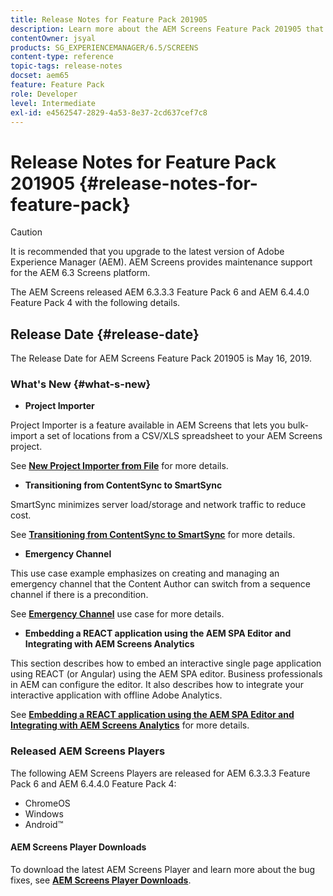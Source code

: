 ```yaml
---
title: Release Notes for Feature Pack 201905
description: Learn more about the AEM Screens Feature Pack 201905 that was released on May 16, 2019.
contentOwner: jsyal
products: SG_EXPERIENCEMANAGER/6.5/SCREENS
content-type: reference
topic-tags: release-notes
docset: aem65
feature: Feature Pack
role: Developer
level: Intermediate
exl-id: e4562547-2829-4a53-8e37-2cd637cef7c8
---
```

# Release Notes for Feature Pack 201905 {#release-notes-for-feature-pack}

>[!CAUTION]
>
>It is recommended that you upgrade to the latest version of Adobe Experience Manager (AEM). AEM Screens provides maintenance support for the AEM 6.3 Screens platform.

The AEM Screens released AEM 6.3.3.3 Feature Pack 6 and AEM 6.4.4.0 Feature Pack 4 with the following details.

## Release Date {#release-date}

The Release Date for AEM Screens Feature Pack 201905 is May 16, 2019.

### What's New {#what-s-new}

* **Project Importer**

Project Importer is a feature available in AEM Screens that lets you bulk-import a set of locations from a CSV/XLS spreadsheet to your AEM Screens project.

See **[New Project Importer from File](project-importer.md)** for more details.

* **Transitioning from ContentSync to SmartSync**

SmartSync minimizes server load/storage and network traffic to reduce cost.

See **[Transitioning from ContentSync to SmartSync](smartsync.md)** for more details.

* **Emergency Channel**

This use case example emphasizes on creating and managing an emergency channel that the Content Author can switch from a sequence channel if there is a precondition.

See **[Emergency Channel](emergency-channel.md)** use case for more details.

* **Embedding a REACT application using the AEM SPA Editor and Integrating with AEM Screens Analytics**

This section describes how to embed an interactive single page application using REACT (or Angular) using the AEM SPA editor. Business professionals in AEM can configure the editor. It also describes how to integrate your interactive application with offline Adobe Analytics.

See **[Embedding a REACT application using the AEM SPA Editor and Integrating with AEM Screens Analytics](embedding-react-app.md)** for more details.

### Released AEM Screens Players

The following AEM Screens Players are released for AEM 6.3.3.3 Feature Pack 6 and AEM 6.4.4.0 Feature Pack 4:

* ChromeOS
* Windows
* Android&trade;

#### AEM Screens Player Downloads

To download the latest AEM Screens Player and learn more about the bug fixes, see **[AEM Screens Player Downloads](https://download.macromedia.com/screens/)**.
